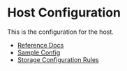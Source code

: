 # Host Configuration

This is the configuration for the host.

- [Reference Docs](./Host-Configuration/API-Reference/HostConfiguration.md)
- [Sample Config](./Host-Configuration/sample-host-configuration.md)
- [Storage Configuration Rules](./Host-Configuration/storage-rules.md)
